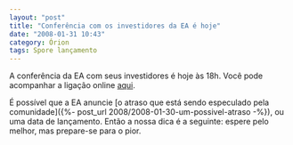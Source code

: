 ```yaml
---
layout: "post"
title: "Conferência com os investidores da EA é hoje"
date: "2008-01-31 10:43"
category: Órion
tags: Spore lançamento
---
```

A conferência da EA com seus investidores é hoje às 18h. Você pode acompanhar a ligação online [aqui](http://investor.ea.com/phoenix.zhtml?c=88189&p=IROL-eventDetails&EventId=1744236).

É possível que a EA anuncie [o atraso que está sendo especulado pela comunidade]({%- post_url 2008/2008-01-30-um-possivel-atraso -%}), ou uma data de lançamento. Então a nossa dica é a seguinte: espere pelo melhor, mas prepare-se para o pior.
